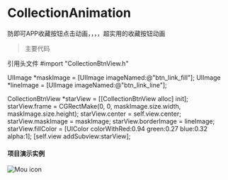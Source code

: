 # CollectionAnimation
防即可APP收藏按钮点击动画，，，，超实用的收藏按钮动画

> 主要代码

引用头文件 #import "CollectionBtnView.h"

UIImage *maskImage = [UIImage imageNamed:@"btn_link_fill"];
UIImage *lineImage = [UIImage imageNamed:@"btn_link_line"];
    
CollectionBtnView *starView = [[CollectionBtnView alloc] init];
starView.frame = CGRectMake(0, 0, maskImage.size.width, maskImage.size.height);
starView.center = self.view.center;
starView.maskImage = maskImage;
starView.borderImage = lineImage;
starView.fillColor = [UIColor colorWithRed:0.94 green:0.27 blue:0.32 alpha:1];
[self.view addSubview:starView];

#### 项目演示实例

![Mou icon](https://github.com/daniulaolu/CollectionAnimation/blob/master/CollectionAnimation/animationinStance.gif)
